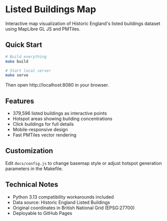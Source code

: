 # Listed Buildings Map

Interactive map visualization of Historic England's listed buildings dataset using MapLibre GL JS and PMTiles.

## Quick Start

```bash
# Build everything
make build

# Start local server
make serve
```

Then open http://localhost:8080 in your browser.

## Features

- 379,596 listed buildings as interactive points
- Hotspot areas showing building concentrations
- Click buildings for full details
- Mobile-responsive design
- Fast PMTiles vector rendering

## Customization

Edit `docs/config.js` to change basemap style or adjust hotspot generation parameters in the Makefile.

## Technical Notes

- Python 3.13 compatibility workarounds included
- Data source: Historic England Listed Buildings
- Original coordinates in British National Grid (EPSG:27700)
- Deployable to GitHub Pages
